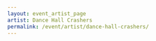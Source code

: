 ```yaml
---
layout: event_artist_page
artist: Dance Hall Crashers
permalink: /event/artist/dance-hall-crashers/
---
```




